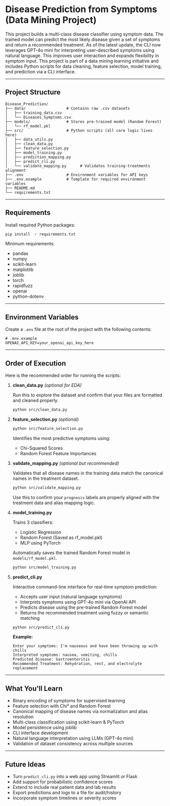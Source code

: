# Disease Prediction from Symptoms (Data Mining Project)

This project builds a multi-class disease classifier using symptom data. The trained model can predict the most likely disease given a set of symptoms and return a recommended treatment. As of the latest update, the CLI now leverages GPT-4o mini for interpreting user-described symptoms using natural language. This improves user interaction and expands flexibility in symptom input. This project is part of a data mining learning initiative and includes Python scripts for data cleaning, feature selection, model training, and prediction via a CLI interface.

---

##  Project Structure

```
Disease_Prediction/
├── data/                  # Contains raw .csv datasets
│   ├── training_data.csv
│   └── Diseases_Symptoms.csv
├── models/                # Stores pre-trained model (Random Forest)
│   └── rf_model.pkl
├── src/                   # Python scripts (all core logic lives here)
│   ├── data_utils.py
│   ├── clean_data.py
│   ├── feature_selection.py
│   ├── model_training.py
│   ├── prediction_mapping.py
│   ├── predict_cli.py
│   └── validate_mapping.py      # Validates training-treatments alignment
├── .env                   # Environment variables for API keys
├── .env.example           # Template for required environment variables
├── README.md
└── requirements.txt
```

---

##  Requirements

Install required Python packages:

```bash
pip install -r requirements.txt
```

Minimum requirements:

- pandas
- numpy
- scikit-learn
- matplotlib
- joblib
- torch
- rapidfuzz
- openai
- python-dotenv

---

##  Environment Variables

Create a `.env` file at the root of the project with the following contents:

```
# .env.example
OPENAI_API_KEY=your_openai_api_key_here
```

---

##  Order of Execution

Here is the recommended order for running the scripts:

1. **clean_data.py** *(optional for EDA)*
   
   Run this to explore the dataset and confirm that your files are formatted and cleaned properly.

   ```bash
   python src/clean_data.py
   ```

2. **feature_selection.py** *(optional)*

   ```bash
   python src/feature_selection.py
   ```

   Identifies the most predictive symptoms using:

   - Chi-Squared Scores
   - Random Forest Feature Importances

3. **validate_mapping.py** *(optional but recommended)*

   Validates that all disease names in the training data match the canonical names in the treatment dataset.

   ```bash
   python src/validate_mapping.py
   ```

   Use this to confirm your `prognosis` labels are properly aligned with the treatment data and alias mapping logic.

4. **model_training.py**

   Trains 3 classifiers:

   - Logistic Regression
   - Random Forest  (Saved as rf_model.pkl)
   - MLP using PyTorch

   Automatically saves the trained Random Forest model in `models/rf_model.pkl`.

   ```bash
   python src/model_training.py
   ```

5. **predict_cli.py**

   Interactive command-line interface for real-time symptom prediction:

   - Accepts user input (natural language symptoms)
   - Interprets symptoms using GPT-4o mini via OpenAI API
   - Predicts disease using the pre-trained Random Forest model
   - Returns the recommended treatment using fuzzy or semantic matching

   ```bash
   python src/predict_cli.py
   ```

   **Example:**
   ```
   Enter your symptoms: I'm nauseous and have been throwing up with chills
   Interpreted symptoms: nausea, vomiting, chills
   Predicted Disease: Gastroenteritis
   Recommended Treatment: Rehydration, rest, and electrolyte replacement
   ```

---

##  What You'll Learn

- Binary encoding of symptoms for supervised learning
- Feature selection with Chi² and Random Forest
- Canonical mapping of disease names via normalization and alias resolution
- Multi-class classification using scikit-learn & PyTorch
- Model persistence using joblib
- CLI interface development
- Natural language interpretation using LLMs (GPT-4o mini)
- Validation of dataset consistency across multiple sources

---

##  Future Ideas

- Turn `predict_cli.py` into a web app using Streamlit or Flask
- Add support for probabilistic confidence scores
- Extend to include real patient data and lab results
- Export predictions and logs to a file for audit/history
- Incorporate symptom timelines or severity scores

